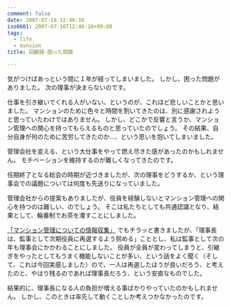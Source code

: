 ```yaml
---
comment: false
date: 2007-07-16 12:46:10
iso8601: 2007-07-16T12:46:10+09:00
tags:
  - life
  - mansion
title: 回顧録-困った問題

---
```


気がつけばあっという間に１年が経ってしまいました。
しかし、困った問題がありました。
次の理事が決まらないのです。

仕事を引き継いでくれる人がいない、というのが、これほど悲しいことかと思いました。
マンションのために色々と時間を割いてきたのは、別に感謝されようと思っていたわけではありません。
しかし、どこかで反響と言うか、マンション管理への関心を持ってもらえるものと思っていたのでしょう。
その結果、自分自身が何のために苦労してきたのか…、という思いを抱いてしまいました。

管理会社を変える、という大仕事をやって燃え尽きた感があったのかもしれません。
モチベーションを維持するのが難しくなってきたのです。

任期終了となる総会の時期が近づきましたが、次の理事をどうするか、という理事会での議題については何度も先送りになっていました。

管理会社からの提案もありましたが、役員を経験しないとマンション管理への関心を持つのは難しい、のでしょう。
そこは私たちとしても共通認識となり、結果として、輪番制でお茶を濁すことにしました。

[「マンション管理についての情報収集」](/2007/06/07/144343/) でもチラッと書きましたが、「理事長は、監事として次期役員に再選するよう努める」こととし、私は監事として次の年も理事会にかかわることにしました。
役員が全員が変わってしまうと、引継ぎをやったとしてもうまく機能しないことが多い、という話をよく聞く（そして、これは今回実感しました）ので、一人は再選したほうが良いだろう、と考えたのと、やはり残るのであれば理事長だろう、という安直なものでした。

結果的に、理事長になる人の負担が増える事ばかりやっていたのかもしれません。
しかし、このときは率先して動くことしか考えつかなかったのです。
